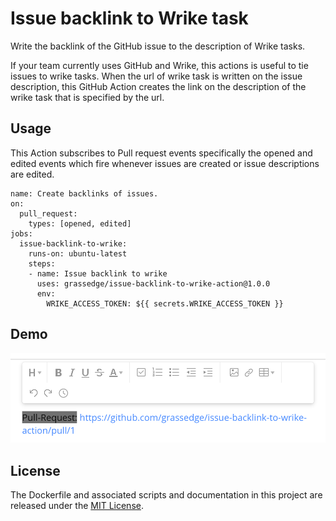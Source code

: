 # Issue backlink to Wrike task

Write the backlink of the GitHub issue to the description of Wrike tasks.

If your team currently uses GitHub and Wrike, this actions is useful to tie issues to wrike tasks.
When the url of wrike task is written on the issue description,
this GitHub Action creates the link on the description of the wrike task that is specified by the url.

## Usage

This Action subscribes to Pull request events specifically the opened and edited events which fire whenever issues are created or issue descriptions are edited.

```workflow
name: Create backlinks of issues.
on:
  pull_request:
    types: [opened, edited]
jobs:
  issue-backlink-to-wrike:
    runs-on: ubuntu-latest
    steps:
    - name: Issue backlink to wrike
      uses: grassedge/issue-backlink-to-wrike-action@1.0.0
      env:
        WRIKE_ACCESS_TOKEN: ${{ secrets.WRIKE_ACCESS_TOKEN }}
```

## Demo

![example](docs/images/example.png)

## License

The Dockerfile and associated scripts and documentation in this project are released under the [MIT License](LICENSE).
